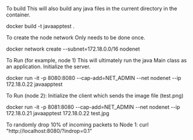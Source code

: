 To build
This will also build any java files in the current directory in the container.

docker build -t javaapptest .

To create the node network
Only needs to be done once.

docker network create --subnet=172.18.0.0/16 nodenet

To Run (for example, node 1)
This will ultimately run the java Main class as an application. Initialize the server.

docker run -it -p 8080:8080 --cap-add=NET_ADMIN --net nodenet --ip 172.18.0.22 javaapptest

To Run (node 2):
Initialize the client which sends the image file (test.png)

docker run -it -p 8081:8080 --cap-add=NET_ADMIN --net nodenet --ip 172.18.0.21 javaapptest 172.18.0.22 test.jpg

To randomly drop 10% of incoming packets to Node 1:
curl "http://localhost:8080/?indrop=0.1"